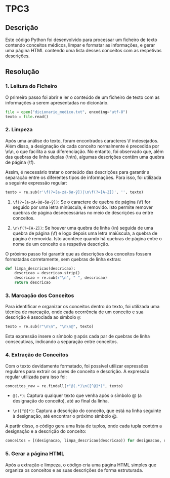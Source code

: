 # TPC3 

## Descrição

Este código Python foi desenvolvido para processar um ficheiro de texto contendo conceitos médicos, limpar e formatar as informações, e gerar uma página HTML contendo uma lista desses conceitos com as respetivas descrições.


## Resolução

### 1. Leitura do Ficheiro

O primeiro passo foi abrir e ler o conteúdo de um ficheiro de texto com as informações a serem apresentadas no dicionário.

```python
file = open("dicionario_medico.txt", encoding="utf-8")
texto = file.read()
```

### 2. Limpeza

Após uma análise do texto, foram encontrados caracteres \f indesejados. Além disso, a designação de cada conceito normalmente é precedida por \n\n, o que facilita a sua diferenciação. No entanto, foi observado que, além das quebras de linha duplas (\n\n), algumas descrições contêm uma quebra de página (\f).

Assim, é necessário tratar o conteúdo das descrições para garantir a separação entre os diferentes tipos de informações. Para isso, foi utilizada a seguinte expressão regular:


```python
texto = re.sub(r'\f(?=[a-zà-öø-ÿ])|\n\f(?=[A-Z])', '', texto)
```

1. `\f(?=[a-zÀ-ÖØ-öø-ÿ])`: Se o caractere de quebra de página (\f) for seguido por uma letra minúscula, é removido. Isto permite remover quebras de página desnecessárias no meio de descrições ou entre conceitos.

2. `\n\f(?=[A-Z])`: Se houver uma quebra de linha (\n) seguida de uma quebra de página (\f) e logo depois uma letra maiúscula, a quebra de página é removida. Isto acontece quando há quebras de página entre o nome de um conceito e a respetiva descrição.


O próximo passo foi garantir que as descrições dos conceitos fossem formatadas corretamente, sem quebras de linha extras:

```python
def limpa_descricao(descricao):
    descricao = descricao.strip()
    descricao = re.sub(r"\n", " ", descricao)
    return descricao
```


### 3. Marcação dos Conceitos
Para identificar e organizar os conceitos dentro do texto, foi utilizada uma técnica de marcação, onde cada ocorrência de um conceito e sua descrição é associada ao símbolo `@`:

```python
texto = re.sub(r"\n\n", "\n\n@", texto)
```

Esta expressão insere o símbolo `@` após cada par de quebras de linha consecutivas, indicando a separação entre conceitos.


### 4. Extração de Conceitos

Com o texto devidamente formatado, foi possível utilizar expressões regulares para extrair os pares de conceito e descrição. A expressão regular utilizada para isso foi:

```python
conceitos_raw = re.findall(r"@(.*)\n([^@]*)", texto)
```

- `@(.*)`: Captura qualquer texto que venha após o símbolo @ (a designação do conceito), até ao final da linha.

- `\n([^@]*)`: Captura a descrição do conceito, que está na linha seguinte à designação, até encontrar o próximo símbolo @.


A partir disso, o código gera uma lista de tuplos, onde cada tupla contém a designação e a descrição do conceito:

```python
conceitos = [(designacao, limpa_descricao(descricao)) for designacao, descricao in conceitos_raw]
```

### 5. Gerar a página HTML

Após a extração e limpeza, o código cria uma página HTML simples que organiza os conceitos e as suas descrições de forma estruturada.
